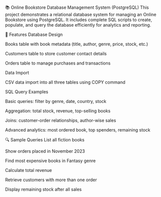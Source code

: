 📚 Online Bookstore Database Management System (PostgreSQL)
This project demonstrates a relational database system for managing an Online Bookstore using PostgreSQL. It includes complete SQL scripts to create, populate, and query the database efficiently for analytics and reporting.

🧾 Features
Database Design

Books table with book metadata (title, author, genre, price, stock, etc.)

Customers table to store customer contact details

Orders table to manage purchases and transactions

Data Import

CSV data import into all three tables using COPY command

SQL Query Examples

Basic queries: filter by genre, date, country, stock

Aggregation: total stock, revenue, top-selling books

Joins: customer-order relationships, author-wise sales

Advanced analytics: most ordered book, top spenders, remaining stock

🔍 Sample Queries
List all fiction books

Show orders placed in November 2023

Find most expensive books in Fantasy genre

Calculate total revenue

Retrieve customers with more than one order

Display remaining stock after all sales


